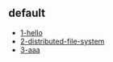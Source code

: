 ## default
* [1-hello](./default/1-hello.md)
* [2-distributed-file-system](./default/2-distributed-file-system.md)
* [3-aaa](./default/3-aaa.md)
